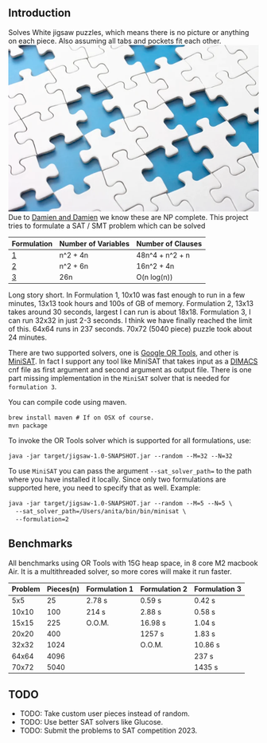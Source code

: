 ## Introduction

Solves White jigsaw puzzles, which means there is no picture or anything on each piece.
Also assuming all tabs and pockets fit each other. 
![img.png](img.png)
Due to [Damien and Damien](https://erikdemaine.org/papers/Jigsaw_GC/paper.pdf) we know these are NP complete.
This project tries to formulate a SAT / SMT problem which can be solved 


| Formulation                 | Number of Variables | Number of Clauses |
|-----------------------------|---------------------|-------------------|
| [1](https://mathb.in/77183) | n^2 + 4n            | 48n^4 + n^2 + n   |
| [2](https://mathb.in/77190) | n^2 + 6n            | 16n^2 + 4n        |
| [3](https://mathb.in/77209) | 26n                 | O(n log(n))       |

Long story short. In Formulation 1, 10x10 was fast enough to run in a few minutes, 
13x13 took hours and 100s of GB of memory. Formulation 2, 13x13 takes around 30 seconds,
largest I can run is about 18x18. Formulation 3, I can run 32x32 in just 2-3 seconds. I
think we have finally reached the limit of this. 64x64 runs in 237 seconds. 70x72 (5040 piece)
puzzle took about 24 minutes.

There are two supported solvers, one is [Google OR Tools](https://developers.google.com/optimization), 
and other is [MiniSAT](http://minisat.se/). In fact I support any tool like MiniSAT that takes 
input as a [DIMACS](https://www.cs.utexas.edu/users/moore/acl2/manuals/current/manual/index-seo.php/SATLINK____DIMACS)
cnf file as first argument and second argument as output file. There is one part missing
implementation in the `MiniSAT` solver that is needed for `formulation 3`. 

You can compile code using maven. 
```shell
brew install maven # If on OSX of course. 
mvn package
```

To invoke the OR Tools solver which is supported for all formulations, use: 
```shell 
java -jar target/jigsaw-1.0-SNAPSHOT.jar --random --M=32 --N=32 
```

To use `MiniSAT` you can pass the argument `--sat_solver_path=` to the path where you
have installed it locally. Since only two formulations are supported here, you need
to specify that as well. Example:
```shell
java -jar target/jigsaw-1.0-SNAPSHOT.jar --random --M=5 --N=5 \
  --sat_solver_path=/Users/anita/bin/bin/minisat \
  --formulation=2
```

## Benchmarks
All benchmarks using OR Tools with 15G heap space, in 8 core M2 macbook Air. It
is a multithreaded solver, so more cores will make it run faster. 

| Problem  | Pieces(n) | Formulation 1 | Formulation 2 | Formulation 3 |
|----------|-----------|---------------|---------------|---------------|
| 5x5      | 25        | 2.78 s        | 0.59 s        | 0.42 s        |
| 10x10    | 100       | 214 s         | 2.88 s        | 0.58 s        |
| 15x15    | 225       | O.O.M.        | 16.98 s       | 1.04 s        |
| 20x20    | 400       |               | 1257 s        | 1.83 s        |
| 32x32    | 1024      |               | O.O.M.        | 10.86 s       |
| 64x64    | 4096      |               |               | 237 s         |
| 70x72    | 5040      |               |               | 1435 s        |

## TODO

* TODO: Take custom user pieces instead of random.
* TODO: Use better SAT solvers like Glucose.
* TODO: Submit the problems to SAT competition 2023.
